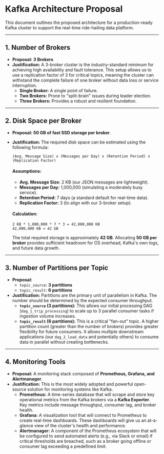 # Kafka Architecture Proposal

This document outlines the proposed architecture for a production-ready Kafka cluster to support the real-time ride-hailing data platform.

---

## 1. Number of Brokers

* **Proposal:** **3 Brokers**
* **Justification:** A 3-broker cluster is the industry-standard minimum for achieving high availability and fault tolerance. This setup allows us to use a replication factor of 3 for critical topics, meaning the cluster can withstand the complete failure of one broker without data loss or service interruption.
    * **Single Broker:** A single point of failure.
    * **Two Brokers:** Prone to "split-brain" issues during leader election.
    * **Three Brokers:** Provides a robust and resilient foundation.

---

## 2. Disk Space per Broker

* **Proposal:** **50 GB of fast SSD storage per broker**.
* **Justification:** The required disk space can be estimated using the following formula:

    `(Avg. Message Size) x (Messages per Day) x (Retention Period) x (Replication Factor)`

    #### Assumptions:
    * **Avg. Message Size:** 2 KB (our JSON messages are lightweight).
    * **Messages per Day:** 1,000,000 (simulating a moderately busy service).
    * **Retention Period:** 7 days (a standard default for real-time data).
    * **Replication Factor:** 3 (to align with our 3-broker setup).

    #### Calculation:
    ```
    2 KB * 1,000,000 * 7 * 3 = 42,000,000 KB
    42,000,000 KB ≈ 42 GB
    ```
    The total required storage is approximately **42 GB**. Allocating **50 GB per broker** provides sufficient headroom for OS overhead, Kafka's own logs, and future data growth.

---

## 3. Number of Partitions per Topic

* **Proposal:**
    * `topic_source`: **3 partitions**
    * `topic_result`: **6 partitions**
* **Justification:** Partitions are the primary unit of parallelism in Kafka. The number should be determined by the expected consumer throughput.
    * **`topic_source` (3 partitions):** This allows our initial processing DAG (`dag_1_trip_processing`) to scale up to 3 parallel consumer tasks if ingestion volume increases.
    * **`topic_result` (6 partitions):** This is a critical "fan-out" topic. A higher partition count (greater than the number of brokers) provides greater flexibility for future consumers. It allows multiple downstream applications (our `dag_2_load_data` and potentially others) to consume data in parallel without creating bottlenecks.

---

## 4. Monitoring Tools

* **Proposal:** A monitoring stack composed of **Prometheus, Grafana, and Alertmanager**.
* **Justification:** This is the most widely adopted and powerful open-source solution for monitoring systems like Kafka.
    * **Prometheus:** A time-series database that will scrape and store key operational metrics from the Kafka brokers via a **Kafka Exporter**. Key metrics include message throughput, consumer lag, and broker health.
    * **Grafana:** A visualization tool that will connect to Prometheus to create real-time dashboards. These dashboards will give us an at-a-glance view of the cluster's health and performance.
    * **Alertmanager:** A component of the Prometheus ecosystem that will be configured to send automated alerts (e.g., via Slack or email) if critical thresholds are breached, such as a broker going offline or consumer lag exceeding a predefined limit.